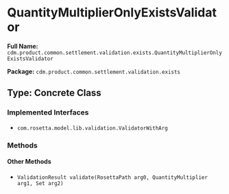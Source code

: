 # QuantityMultiplierOnlyExistsValidator

**Full Name:** `cdm.product.common.settlement.validation.exists.QuantityMultiplierOnlyExistsValidator`

**Package:** `cdm.product.common.settlement.validation.exists`

## Type: Concrete Class

### Implemented Interfaces

- `com.rosetta.model.lib.validation.ValidatorWithArg`

### Methods

#### Other Methods

- `ValidationResult validate(RosettaPath arg0, QuantityMultiplier arg1, Set arg2)`


